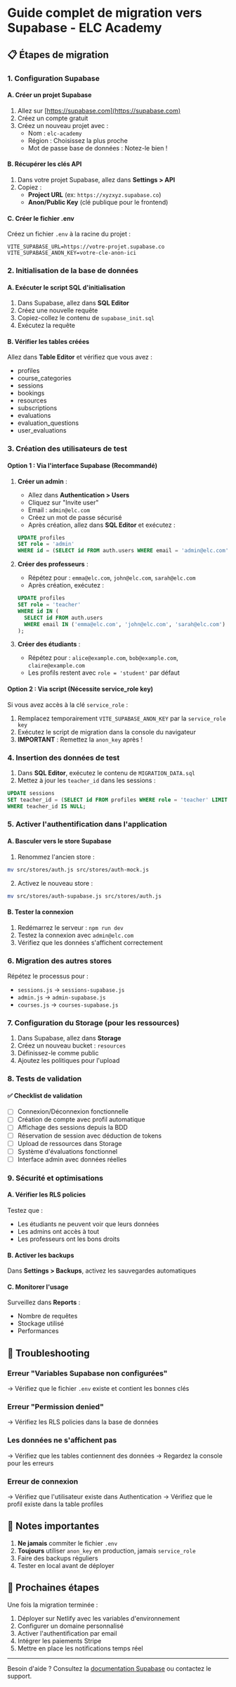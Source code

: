 # Guide complet de migration vers Supabase - ELC Academy

## 📋 Étapes de migration

### 1. Configuration Supabase

#### A. Créer un projet Supabase
1. Allez sur [https://supabase.com](https://supabase.com)
2. Créez un compte gratuit
3. Créez un nouveau projet avec :
   - Nom : `elc-academy`
   - Région : Choisissez la plus proche
   - Mot de passe base de données : Notez-le bien !

#### B. Récupérer les clés API
1. Dans votre projet Supabase, allez dans **Settings > API**
2. Copiez :
   - **Project URL** (ex: `https://xyzxyz.supabase.co`)
   - **Anon/Public Key** (clé publique pour le frontend)

#### C. Créer le fichier .env
Créez un fichier `.env` à la racine du projet :
```
VITE_SUPABASE_URL=https://votre-projet.supabase.co
VITE_SUPABASE_ANON_KEY=votre-cle-anon-ici
```

### 2. Initialisation de la base de données

#### A. Exécuter le script SQL d'initialisation
1. Dans Supabase, allez dans **SQL Editor**
2. Créez une nouvelle requête
3. Copiez-collez le contenu de `supabase_init.sql`
4. Exécutez la requête

#### B. Vérifier les tables créées
Allez dans **Table Editor** et vérifiez que vous avez :
- profiles
- course_categories  
- sessions
- bookings
- resources
- subscriptions
- evaluations
- evaluation_questions
- user_evaluations

### 3. Création des utilisateurs de test

#### Option 1 : Via l'interface Supabase (Recommandé)

1. **Créer un admin** :
   - Allez dans **Authentication > Users**
   - Cliquez sur "Invite user"
   - Email : `admin@elc.com`
   - Créez un mot de passe sécurisé
   - Après création, allez dans **SQL Editor** et exécutez :
   ```sql
   UPDATE profiles 
   SET role = 'admin' 
   WHERE id = (SELECT id FROM auth.users WHERE email = 'admin@elc.com');
   ```

2. **Créer des professeurs** :
   - Répétez pour : `emma@elc.com`, `john@elc.com`, `sarah@elc.com`
   - Après création, exécutez :
   ```sql
   UPDATE profiles 
   SET role = 'teacher' 
   WHERE id IN (
     SELECT id FROM auth.users 
     WHERE email IN ('emma@elc.com', 'john@elc.com', 'sarah@elc.com')
   );
   ```

3. **Créer des étudiants** :
   - Répétez pour : `alice@example.com`, `bob@example.com`, `claire@example.com`
   - Les profils restent avec `role = 'student'` par défaut

#### Option 2 : Via script (Nécessite service_role key)

Si vous avez accès à la clé `service_role` :
1. Remplacez temporairement `VITE_SUPABASE_ANON_KEY` par la `service_role key`
2. Exécutez le script de migration dans la console du navigateur
3. **IMPORTANT** : Remettez la `anon_key` après !

### 4. Insertion des données de test

1. Dans **SQL Editor**, exécutez le contenu de `MIGRATION_DATA.sql`
2. Mettez à jour les `teacher_id` dans les sessions :
```sql
UPDATE sessions 
SET teacher_id = (SELECT id FROM profiles WHERE role = 'teacher' LIMIT 1)
WHERE teacher_id IS NULL;
```

### 5. Activer l'authentification dans l'application

#### A. Basculer vers le store Supabase
1. Renommez l'ancien store :
```bash
mv src/stores/auth.js src/stores/auth-mock.js
```

2. Activez le nouveau store :
```bash
mv src/stores/auth-supabase.js src/stores/auth.js
```

#### B. Tester la connexion
1. Redémarrez le serveur : `npm run dev`
2. Testez la connexion avec `admin@elc.com`
3. Vérifiez que les données s'affichent correctement

### 6. Migration des autres stores

Répétez le processus pour :
- `sessions.js` → `sessions-supabase.js`
- `admin.js` → `admin-supabase.js`
- `courses.js` → `courses-supabase.js`

### 7. Configuration du Storage (pour les ressources)

1. Dans Supabase, allez dans **Storage**
2. Créez un nouveau bucket : `resources`
3. Définissez-le comme public
4. Ajoutez les politiques pour l'upload

### 8. Tests de validation

#### ✅ Checklist de validation
- [ ] Connexion/Déconnexion fonctionnelle
- [ ] Création de compte avec profil automatique
- [ ] Affichage des sessions depuis la BDD
- [ ] Réservation de session avec déduction de tokens
- [ ] Upload de ressources dans Storage
- [ ] Système d'évaluations fonctionnel
- [ ] Interface admin avec données réelles

### 9. Sécurité et optimisations

#### A. Vérifier les RLS policies
Testez que :
- Les étudiants ne peuvent voir que leurs données
- Les admins ont accès à tout
- Les professeurs ont les bons droits

#### B. Activer les backups
Dans **Settings > Backups**, activez les sauvegardes automatiques

#### C. Monitorer l'usage
Surveillez dans **Reports** :
- Nombre de requêtes
- Stockage utilisé
- Performances

## 🚨 Troubleshooting

### Erreur "Variables Supabase non configurées"
→ Vérifiez que le fichier `.env` existe et contient les bonnes clés

### Erreur "Permission denied"
→ Vérifiez les RLS policies dans la base de données

### Les données ne s'affichent pas
→ Vérifiez que les tables contiennent des données
→ Regardez la console pour les erreurs

### Erreur de connexion
→ Vérifiez que l'utilisateur existe dans Authentication
→ Vérifiez que le profil existe dans la table profiles

## 📝 Notes importantes

1. **Ne jamais** commiter le fichier `.env`
2. **Toujours** utiliser `anon_key` en production, jamais `service_role`
3. Faire des backups réguliers
4. Tester en local avant de déployer

## 🎉 Prochaines étapes

Une fois la migration terminée :
1. Déployer sur Netlify avec les variables d'environnement
2. Configurer un domaine personnalisé
3. Activer l'authentification par email
4. Intégrer les paiements Stripe
5. Mettre en place les notifications temps réel

---

Besoin d'aide ? Consultez la [documentation Supabase](https://supabase.com/docs) ou contactez le support. 